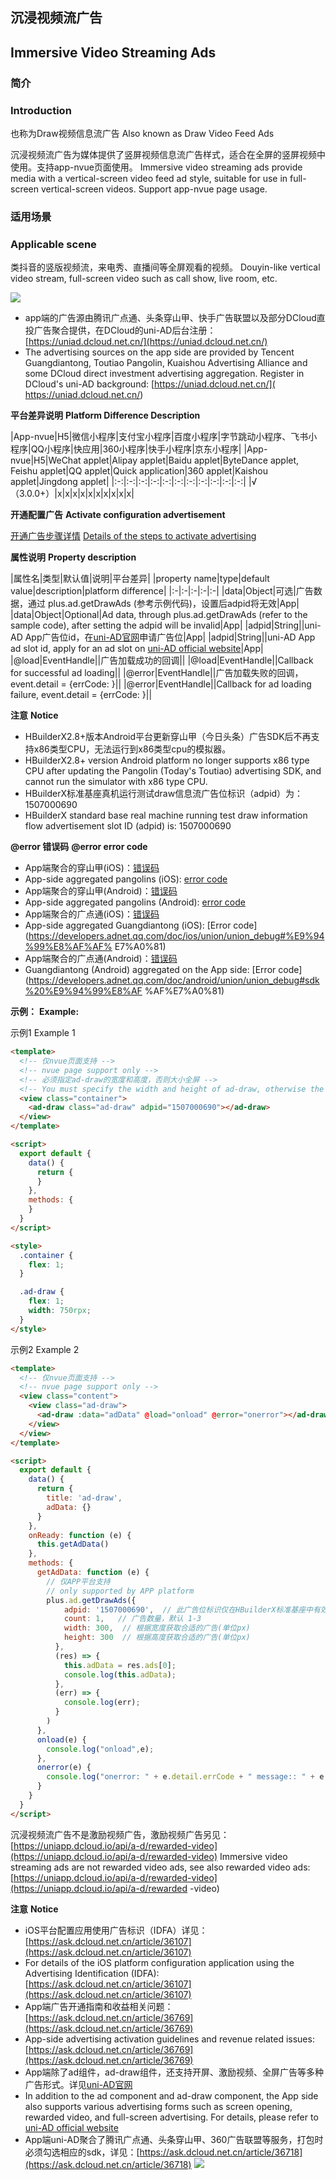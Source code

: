 
## 沉浸视频流广告
## Immersive Video Streaming Ads

### 简介
### Introduction

也称为Draw视频信息流广告
Also known as Draw Video Feed Ads

沉浸视频流广告为媒体提供了竖屏视频信息流广告样式，适合在全屏的竖屏视频中使用。支持app-nvue页面使用。
Immersive video streaming ads provide media with a vertical-screen video feed ad style, suitable for use in full-screen vertical-screen videos. Support app-nvue page usage.

### 适用场景
### Applicable scene

类抖音的竖版视频流，来电秀、直播间等全屏观看的视频。
Douyin-like vertical video stream, full-screen video such as call show, live room, etc.

![](https://web-assets.dcloud.net.cn/unidoc/zh/ad-draw.png)


- app端的广告源由腾讯广点通、头条穿山甲、快手广告联盟以及部分DCloud直投广告聚合提供，在DCloud的uni-AD后台注册：[https://uniad.dcloud.net.cn/](https://uniad.dcloud.net.cn/)
- The advertising sources on the app side are provided by Tencent Guangdiantong, Toutiao Pangolin, Kuaishou Advertising Alliance and some DCloud direct investment advertising aggregation. Register in DCloud's uni-AD background: [https://uniad.dcloud.net.cn/]( https://uniad.dcloud.net.cn/)

**平台差异说明**
**Platform Difference Description**

|App-nvue|H5|微信小程序|支付宝小程序|百度小程序|字节跳动小程序、飞书小程序|QQ小程序|快应用|360小程序|快手小程序|京东小程序|
|App-nvue|H5|WeChat applet|Alipay applet|Baidu applet|ByteDance applet, Feishu applet|QQ applet|Quick application|360 applet|Kaishou applet|Jingdong applet|
|:-:|:-:|:-:|:-:|:-:|:-:|:-:|:-:|:-:|:-:|:-:|
|√（3.0.0+）|x|x|x|x|x|x|x|x|x|x|


**开通配置广告**
**Activate configuration advertisement**

[开通广告步骤详情](https://uniapp.dcloud.net.cn/uni-ad.html#start)
[Details of the steps to activate advertising](https://uniapp.dcloud.net.cn/uni-ad.html#start)


**属性说明**
**Property description**

|属性名|类型|默认值|说明|平台差异|
|property name|type|default value|description|platform difference|
|:-|:-|:-|:-|:-|
|data|Object|可选|广告数据，通过 plus.ad.getDrawAds (参考示例代码)，设置后adpid将无效|App|
|data|Object|Optional|Ad data, through plus.ad.getDrawAds (refer to the sample code), after setting the adpid will be invalid|App|
|adpid|String||uni-AD App广告位id，在[uni-AD官网](https://uniad.dcloud.net.cn/)申请广告位|App|
|adpid|String||uni-AD App ad slot id, apply for an ad slot on [uni-AD official website](https://uniad.dcloud.net.cn/)|App|
|@load|EventHandle||广告加载成功的回调||
|@load|EventHandle||Callback for successful ad loading||
|@error|EventHandle||广告加载失败的回调，event.detail = {errCode: }||
|@error|EventHandle||Callback for ad loading failure, event.detail = {errCode: }||


**注意**
**Notice**
- HBuilderX2.8+版本Android平台更新穿山甲（今日头条）广告SDK后不再支持x86类型CPU，无法运行到x86类型cpu的模拟器。
- HBuilderX2.8+ version Android platform no longer supports x86 type CPU after updating the Pangolin (Today's Toutiao) advertising SDK, and cannot run the simulator with x86 type CPU.
- HBuilderX标准基座真机运行测试draw信息流广告位标识（adpid）为：1507000690
- HBuilderX standard base real machine running test draw information flow advertisement slot ID (adpid) is: 1507000690


**@error 错误码**
**@error error code**
- App端聚合的穿山甲(iOS)：[错误码](https://ad.oceanengine.com/union/media/union/download/detail?id=16&docId=5de8d574b1afac00129330d5&osType=ios)
- App-side aggregated pangolins (iOS): [error code](https://ad.oceanengine.com/union/media/union/download/detail?id=16&docId=5de8d574b1afac00129330d5&osType=ios)
- App端聚合的穿山甲(Android)：[错误码](https://ad.oceanengine.com/union/media/union/download/detail?id=4&docId=5de8d9b925b16b00113af0ed&osType=android)
- App-side aggregated pangolins (Android): [error code](https://ad.oceanengine.com/union/media/union/download/detail?id=4&docId=5de8d9b925b16b00113af0ed&osType=android)
- App端聚合的广点通(iOS)：[错误码](https://developers.adnet.qq.com/doc/ios/union/union_debug#%E9%94%99%E8%AF%AF%E7%A0%81)
- App-side aggregated Guangdiantong (iOS): [Error code](https://developers.adnet.qq.com/doc/ios/union/union_debug#%E9%94%99%E8%AF%AF% E7%A0%81)
- App端聚合的广点通(Android)：[错误码](https://developers.adnet.qq.com/doc/android/union/union_debug#sdk%20%E9%94%99%E8%AF%AF%E7%A0%81)
- Guangdiantong (Android) aggregated on the App side: [Error code](https://developers.adnet.qq.com/doc/android/union/union_debug#sdk%20%E9%94%99%E8%AF %AF%E7%A0%81)


**示例：**
**Example:**

示例1
Example 1

```html
<template>
  <!-- 仅nvue页面支持 -->
  <!-- nvue page support only -->
  <!-- 必须指定ad-draw的宽度和高度，否则大小全屏 -->
  <!-- You must specify the width and height of ad-draw, otherwise the size will be full screen -->
  <view class="container">
    <ad-draw class="ad-draw" adpid="1507000690"></ad-draw>
  </view>
</template>

<script>
  export default {
    data() {
      return {
      }
    },
    methods: {
    }
  }
</script>

<style>
  .container {
    flex: 1;
  }

  .ad-draw {
    flex: 1;
    width: 750rpx;
  }
</style>

```

示例2
Example 2

```html
<template>
  <!-- 仅nvue页面支持 -->
  <!-- nvue page support only -->
  <view class="content">
    <view class="ad-draw">
      <ad-draw :data="adData" @load="onload" @error="onerror"></ad-draw>
    </view>
  </view>
</template>

<script>
  export default {
    data() {
      return {
        title: 'ad-draw',
        adData: {}
      }
    },
    onReady: function (e) {
      this.getAdData()
    },
    methods: {
      getAdData: function (e) {
        // 仅APP平台支持
        // only supported by APP platform
        plus.ad.getDrawAds({
            adpid: '1507000690',  // 此广告位标识仅在HBuilderX标准基座中有效，仅用于测试
            count: 1,   // 广告数量，默认 1-3
            width: 300,  // 根据宽度获取合适的广告(单位px)
            height: 300  // 根据高度获取合适的广告(单位px)
          },
          (res) => {
            this.adData = res.ads[0];
            console.log(this.adData);
          },
          (err) => {
            console.log(err);
          }
        )
      },
      onload(e) {
        console.log("onload",e);
      },
      onerror(e) {
        console.log("onerror: " + e.detail.errCode + " message:: " + e.detail.errMsg);
      }
    }
  }
</script>
```

沉浸视频流广告不是激励视频广告，激励视频广告另见：[https://uniapp.dcloud.io/api/a-d/rewarded-video](https://uniapp.dcloud.io/api/a-d/rewarded-video)
Immersive video streaming ads are not rewarded video ads, see also rewarded video ads: [https://uniapp.dcloud.io/api/a-d/rewarded-video](https://uniapp.dcloud.io/api/a-d/rewarded -video)

**注意**
**Notice**
- iOS平台配置应用使用广告标识（IDFA）详见：[https://ask.dcloud.net.cn/article/36107](https://ask.dcloud.net.cn/article/36107)
- For details of the iOS platform configuration application using the Advertising Identification (IDFA): [https://ask.dcloud.net.cn/article/36107](https://ask.dcloud.net.cn/article/36107)
- App端广告开通指南和收益相关问题：[https://ask.dcloud.net.cn/article/36769](https://ask.dcloud.net.cn/article/36769)
- App-side advertising activation guidelines and revenue related issues: [https://ask.dcloud.net.cn/article/36769](https://ask.dcloud.net.cn/article/36769)
- App端除了ad组件，ad-draw组件，还支持开屏、激励视频、全屏广告等多种广告形式。详见[uni-AD官网](https://uniad.dcloud.net.cn/)
- In addition to the ad component and ad-draw component, the App side also supports various advertising forms such as screen opening, rewarded video, and full-screen advertising. For details, please refer to [uni-AD official website](https://uniad.dcloud.net.cn/)
- App端uni-AD聚合了腾讯广点通、头条穿山甲、360广告联盟等服务，打包时必须勾选相应的sdk，详见：[https://ask.dcloud.net.cn/article/36718](https://ask.dcloud.net.cn/article/36718)
![](https://web-assets.dcloud.net.cn/unidoc/zh/ad.jpg)
